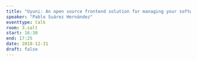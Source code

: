 ```yaml
---
title: "Uyuni: An open source frontend solution for managing your software-defined infrastructure with Salt"
speaker: "Pablo Suárez Hernández"
eventtype: talk
room: 3.salt
start: 16:30
end: 17:25
date: 2018-12-31
draft: false
---
```

